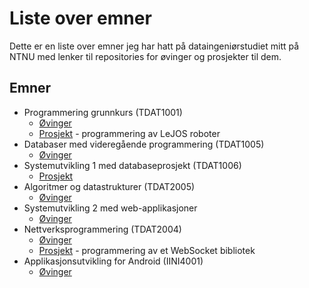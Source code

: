 # Liste over emner
Dette er en liste over emner jeg har hatt på dataingeniørstudiet mitt på NTNU med lenker til repositories for øvinger og prosjekter til dem.

## Emner
- Programmering grunnkurs (TDAT1001)
  - [Øvinger](https://github.com/Knutakir/Programmering-grunnkurs)
  - [Prosjekt](https://github.com/Knutakir/Legoboys-15) - programmering av LeJOS roboter
- Databaser med videregående programmering (TDAT1005)
  - [Øvinger](https://github.com/Knutakir/Databaser-med-videregaaende-programmering)
- Systemutvikling 1 med databaseprosjekt (TDAT1006)
  - [Prosjekt](https://github.com/Team14-TheBrogrammers/Systemutviklingsprosjekt)
- Algoritmer og datastrukturer (TDAT2005)
  - [Øvinger](https://github.com/Knutakir/Algoritmer-og-datastrukturer)
- Systemutvikling 2 med web-applikasjoner
  - [Øvinger](https://github.com/Knutakir/Systemutvikling-2)
- Nettverksprogrammering (TDAT2004)
  - [Øvinger](https://github.com/Knutakir/Nettverksprogrammering)
  - [Prosjekt](https://github.com/ingunnsund/Python-WebSocket) - programmering av et WebSocket bibliotek
- Applikasjonsutvikling for Android (IINI4001)
  - [Øvinger]()
